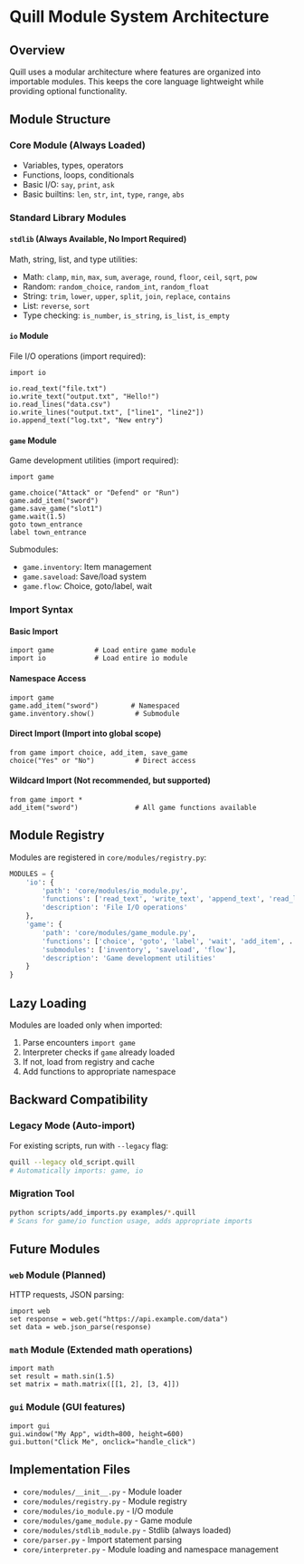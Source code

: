 # Quill Module System Architecture

## Overview
Quill uses a modular architecture where features are organized into importable modules. This keeps the core language lightweight while providing optional functionality.

## Module Structure

### Core Module (Always Loaded)
- Variables, types, operators
- Functions, loops, conditionals
- Basic I/O: `say`, `print`, `ask`
- Basic builtins: `len`, `str`, `int`, `type`, `range`, `abs`

### Standard Library Modules

#### `stdlib` (Always Available, No Import Required)
Math, string, list, and type utilities:
- Math: `clamp`, `min`, `max`, `sum`, `average`, `round`, `floor`, `ceil`, `sqrt`, `pow`
- Random: `random_choice`, `random_int`, `random_float`
- String: `trim`, `lower`, `upper`, `split`, `join`, `replace`, `contains`
- List: `reverse`, `sort`
- Type checking: `is_number`, `is_string`, `is_list`, `is_empty`

#### `io` Module
File I/O operations (import required):
```quill
import io

io.read_text("file.txt")
io.write_text("output.txt", "Hello!")
io.read_lines("data.csv")
io.write_lines("output.txt", ["line1", "line2"])
io.append_text("log.txt", "New entry")
```

#### `game` Module
Game development utilities (import required):
```quill
import game

game.choice("Attack" or "Defend" or "Run")
game.add_item("sword")
game.save_game("slot1")
game.wait(1.5)
goto town_entrance
label town_entrance
```

Submodules:
- `game.inventory`: Item management
- `game.saveload`: Save/load system
- `game.flow`: Choice, goto/label, wait

### Import Syntax

#### Basic Import
```quill
import game          # Load entire game module
import io            # Load entire io module
```

#### Namespace Access
```quill
import game
game.add_item("sword")        # Namespaced
game.inventory.show()          # Submodule
```

#### Direct Import (Import into global scope)
```quill
from game import choice, add_item, save_game
choice("Yes" or "No")          # Direct access
```

#### Wildcard Import (Not recommended, but supported)
```quill
from game import *
add_item("sword")              # All game functions available
```

## Module Registry

Modules are registered in `core/modules/registry.py`:

```python
MODULES = {
    'io': {
        'path': 'core/modules/io_module.py',
        'functions': ['read_text', 'write_text', 'append_text', 'read_lines', 'write_lines'],
        'description': 'File I/O operations'
    },
    'game': {
        'path': 'core/modules/game_module.py',
        'functions': ['choice', 'goto', 'label', 'wait', 'add_item', ...],
        'submodules': ['inventory', 'saveload', 'flow'],
        'description': 'Game development utilities'
    }
}
```

## Lazy Loading

Modules are loaded only when imported:
1. Parse encounters `import game`
2. Interpreter checks if `game` already loaded
3. If not, load from registry and cache
4. Add functions to appropriate namespace

## Backward Compatibility

### Legacy Mode (Auto-import)
For existing scripts, run with `--legacy` flag:
```bash
quill --legacy old_script.quill
# Automatically imports: game, io
```

### Migration Tool
```bash
python scripts/add_imports.py examples/*.quill
# Scans for game/io function usage, adds appropriate imports
```

## Future Modules

### `web` Module (Planned)
HTTP requests, JSON parsing:
```quill
import web
set response = web.get("https://api.example.com/data")
set data = web.json_parse(response)
```

### `math` Module (Extended math operations)
```quill
import math
set result = math.sin(1.5)
set matrix = math.matrix([[1, 2], [3, 4]])
```

### `gui` Module (GUI features)
```quill
import gui
gui.window("My App", width=800, height=600)
gui.button("Click Me", onclick="handle_click")
```

## Implementation Files

- `core/modules/__init__.py` - Module loader
- `core/modules/registry.py` - Module registry
- `core/modules/io_module.py` - I/O module
- `core/modules/game_module.py` - Game module
- `core/modules/stdlib_module.py` - Stdlib (always loaded)
- `core/parser.py` - Import statement parsing
- `core/interpreter.py` - Module loading and namespace management
